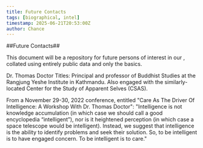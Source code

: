 ```yaml
---
title: Future Contacts
tags: [biographical, intel]
timestamp: 2025-06-21T20:53:00Z
author: Chance
---
```

##Future Contacts##

This document will be a repository for future persons of interest in our , collated using entirely public data and only the basics.

Dr. Thomas Doctor
Titles: Principal and professor of Buddhist Studies at the Rangjung Yeshe Institute in Kathmandu. Also engaged with the similarly-located Center for the Study of Apparent Selves (CSAS).

From a November 29-30, 2022 conference, entitled "Care As The Driver Of Intelligence: A Workshop With Dr. Thomas Doctor": "Intelligence is not knowledge accumulation (in which case we should call a good encyclopedia “intelligent”), nor is it heightened perception (in which case a space telescope would be intelligent). Instead, we suggest that intelligence is the ability to identify problems and seek their solution. So, to be intelligent is to have engaged concern. To be intelligent is to care."
